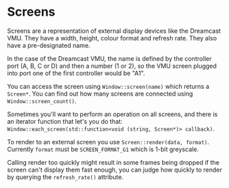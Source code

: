 # Screens

Screens are a representation of external display devices like the Dreamcast VMU. They have a width, height, colour format and refresh rate. They also have a pre-designated name.

In the case of the Dreamcast VMU, the name is defined by the controller port (A, B, C or D) and then a number (1 or 2), so the VMU screen plugged into port one of the first controller would be "A1".

You can access the screen using `Window::screen(name)` which returns a `Screen*`. You can find out how many screens are connected using `Window::screen_count()`.

Sometimes you'll want to perform an operation on all screens, and there is an iterator function that let's you do that: `Window::each_screen(std::function<void (string, Screen*)> callback)`. 

To render to an external screen you use `Screen::render(data, format)`. Currently `format`
must be `SCREEN_FORMAT_G1` which is 1-bit greyscale.

Calling render too quickly might result in some frames being dropped if the screen can't display them fast enough, you can judge how quickly to render by querying the `refresh_rate()` attribute.


